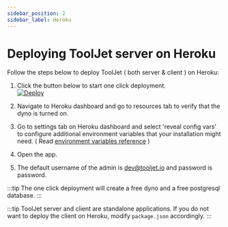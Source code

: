 ```yaml
---
sidebar_position: 2
sidebar_label: Heroku
---
```


# Deploying ToolJet server on Heroku

Follow the steps below to deploy ToolJet ( both server & client ) on Heroku:

1. Click the button below to start one click deployment.  
[![Deploy](https://www.herokucdn.com/deploy/button.svg)](https://heroku.com/deploy?template=https://github.com/tooljet/tooljet/tree/main)

2. Navigate to Heroku dashboard and go to resources tab to verify that the dyno is turned on.
3. Go to settings tab on Heroku dashboard and select 'reveal config vars' to configure additional environment variables that your installation might need. ( Read [environment variables reference](/docs/deployment/env-vars)  )
4. Open the app.
5. The default username of the admin is dev@tooljet.io and password is password.

:::tip
The one click deployment will create a free dyno and a free postgresql database.
:::

:::tip
ToolJet server and client are standalone applications. If you do not want to deploy the client on Heroku, modify `package.json` accordingly.
:::
